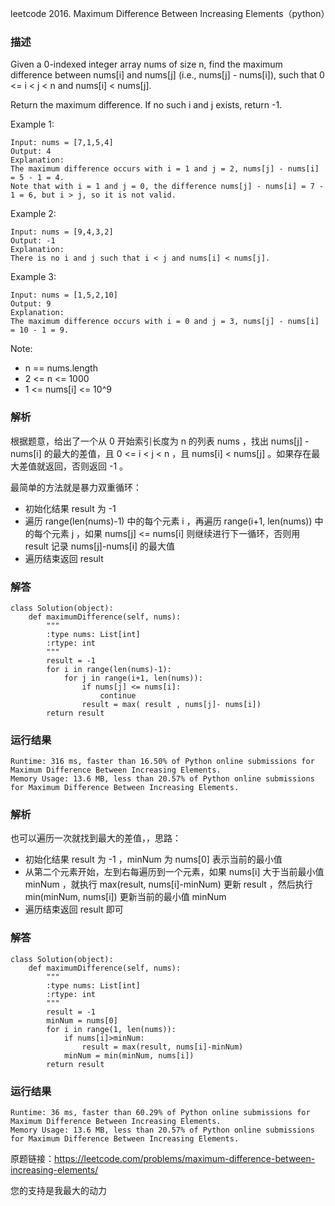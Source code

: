 leetcode  2016. Maximum Difference Between Increasing Elements（python）

### 描述

Given a 0-indexed integer array nums of size n, find the maximum difference between nums[i] and nums[j] (i.e., nums[j] - nums[i]), such that 0 <= i < j < n and nums[i] < nums[j].

Return the maximum difference. If no such i and j exists, return -1.



Example 1:

	Input: nums = [7,1,5,4]
	Output: 4
	Explanation:
	The maximum difference occurs with i = 1 and j = 2, nums[j] - nums[i] = 5 - 1 = 4.
	Note that with i = 1 and j = 0, the difference nums[j] - nums[i] = 7 - 1 = 6, but i > j, so it is not valid.

	
Example 2:

	
	Input: nums = [9,4,3,2]
	Output: -1
	Explanation:
	There is no i and j such that i < j and nums[i] < nums[j].

Example 3:

	Input: nums = [1,5,2,10]
	Output: 9
	Explanation:
	The maximum difference occurs with i = 0 and j = 3, nums[j] - nums[i] = 10 - 1 = 9.



Note:

* n == nums.length
* 2 <= n <= 1000
* 1 <= nums[i] <= 10^9

### 解析


根据题意，给出了一个从 0 开始索引长度为 n 的列表 nums ，找出 nums[j] - nums[i] 的最大的差值，且 0 <= i < j < n ，且 nums[i] < nums[j] 。如果存在最大差值就返回，否则返回 -1 。

最简单的方法就是暴力双重循环：

* 初始化结果 result 为 -1
* 遍历 range(len(nums)-1) 中的每个元素 i ，再遍历 range(i+1, len(nums)) 中的每个元素 j ，如果 nums[j] <= nums[i] 则继续进行下一循环，否则用 result 记录 nums[j]-nums[i] 的最大值
* 遍历结束返回 result

### 解答
				
	class Solution(object):
	    def maximumDifference(self, nums):
	        """
	        :type nums: List[int]
	        :rtype: int
	        """
	        result = -1 
	        for i in range(len(nums)-1):
	            for j in range(i+1, len(nums)):
	                if nums[j] <= nums[i]:
	                    continue
	                result = max( result , nums[j]- nums[i])
	        return result

            	      
			
### 运行结果

	
	Runtime: 316 ms, faster than 16.50% of Python online submissions for Maximum Difference Between Increasing Elements.
	Memory Usage: 13.6 MB, less than 20.57% of Python online submissions for Maximum Difference Between Increasing Elements.
### 解析


也可以遍历一次就找到最大的差值，，思路：

* 初始化结果 result 为 -1 ，minNum 为 nums[0] 表示当前的最小值
* 从第二个元素开始，左到右每遍历到一个元素，如果  nums[i] 大于当前最小值 minNum ，就执行 max(result, nums[i]-minNum) 更新 result ，然后执行 min(minNum, nums[i]) 更新当前的最小值 minNum 
* 遍历结束返回 result 即可


### 解答

	class Solution(object):
	    def maximumDifference(self, nums):
	        """
	        :type nums: List[int]
	        :rtype: int
	        """
	        result = -1 
	        minNum = nums[0]
	        for i in range(1, len(nums)):
	            if nums[i]>minNum:
	                result = max(result, nums[i]-minNum)
	            minNum = min(minNum, nums[i])
	        return result
### 运行结果

	Runtime: 36 ms, faster than 60.29% of Python online submissions for Maximum Difference Between Increasing Elements.
	Memory Usage: 13.6 MB, less than 20.57% of Python online submissions for Maximum Difference Between Increasing Elements.
	
原题链接：https://leetcode.com/problems/maximum-difference-between-increasing-elements/



您的支持是我最大的动力
